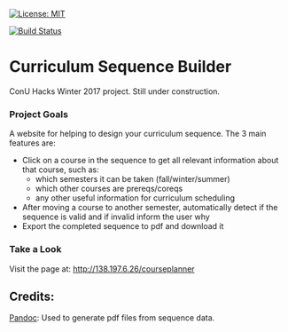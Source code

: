 [![License: MIT](https://img.shields.io/badge/License-MIT-yellow.svg)](https://opensource.org/licenses/MIT)

[![Build Status](https://travis-ci.org/stumash/CoursePlanner.svg?branch=master)](https://travis-ci.org/stumash/CoursePlanner)

# Curriculum Sequence Builder
ConU Hacks Winter 2017 project.  Still under construction.

### Project Goals

A website for helping to design your curriculum sequence.  The 3 main features are:
* Click on a course in the sequence to get all relevant information about that course, such as:
    * which semesters it can be taken (fall/winter/summer)
    * which other courses are prereqs/coreqs
    * any other useful information for curriculum scheduling
* After moving a course to another semester, automatically detect if the sequence is valid and if invalid inform the user why
* Export the completed sequence to pdf and download it

### Take a Look

Visit the page at: http://138.197.6.26/courseplanner

## Credits:

[Pandoc](http://pandoc.org/): Used to generate pdf files from sequence data.
